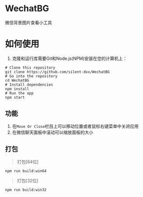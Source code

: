 # WechatBG
微信背景图片查看小工具
# 如何使用

1. 克隆和运行库需要Git和Node.js(NPM)安装在您的计算机上：
```
# Clone this repository
git clone https://github.com/silent-dxx/WechatBG
# Go into the repository
cd WechatBG
# Install dependencies
npm install
# Run the app
npm start
```
## 功能
1. 在`Move Or Close`栏目上可以移动位置或者鼠标右键菜单中关闭应用
2. 在微信聊天面板中滚动可以缩放面板的大小

## 打包
> 打包[64位]
```shell
npm run build:win64
```

> 打包[32位]
```shell
npm run build:win32
```
